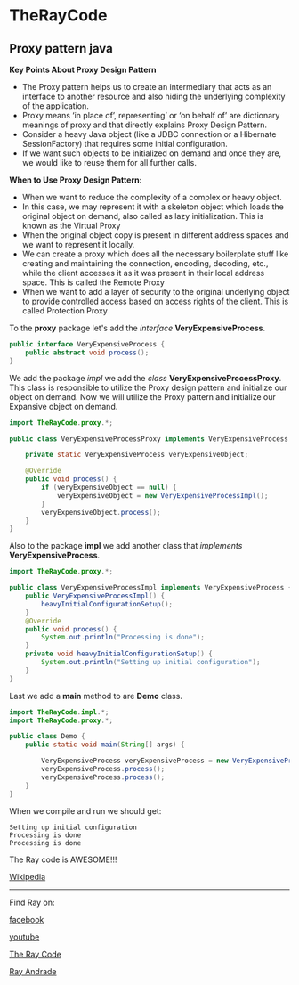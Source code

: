 # TheRayCode
## Proxy pattern java

**Key Points About Proxy Design Pattern** 
<ul>
<li>The Proxy pattern helps us to create an intermediary that acts as an interface to another resource and also hiding the underlying complexity of the application.</li>
<li>Proxy means ‘in place of’, representing’ or ‘on behalf of’ are dictionary meanings of proxy and that directly explains Proxy Design Pattern.</li>
<li>Consider a heavy Java object (like a JDBC connection or a Hibernate SessionFactory) that requires some initial configuration.</li>
<li>If we want such objects to be initialized on demand and once they are, we would like to reuse them for all further calls.</li>
</ul>


**When to Use Proxy Design Pattern:**
<ul>
<li>When we want to reduce the complexity of a complex or heavy object. </li>
<li>In this case, we may represent it with a skeleton object which loads the original object on demand, also called as lazy initialization. This is known as the Virtual Proxy</li>
<li>When the original object copy is present in different address spaces and we want to represent it locally.</li>
<li>We can create a proxy which does all the necessary boilerplate stuff like creating and maintaining the connection, encoding, decoding, etc., while the client accesses it as it was present in their local address space. This is called the Remote Proxy</li>
<li>When we want to add a layer of security to the original underlying object to provide controlled access based on access rights of the client. This is called Protection Proxy</li>
</ul>

To the **proxy** package let's add the *interface* **VeryExpensiveProcess**.
```java
public interface VeryExpensiveProcess {
    public abstract void process();
}
```
We add the package *impl* we add the *class* **VeryExpensiveProcessProxy**.
This class is responsible to utilize the Proxy design pattern and initialize our object on demand.
Now we will utilize the Proxy pattern and initialize our Expansive object on demand.

```java
import TheRayCode.proxy.*;

public class VeryExpensiveProcessProxy implements VeryExpensiveProcess {

    private static VeryExpensiveProcess veryExpensiveObject;

    @Override
    public void process() {
        if (veryExpensiveObject == null) {
            veryExpensiveObject = new VeryExpensiveProcessImpl();
        }
        veryExpensiveObject.process();
    }
}
```

Also to the package **impl** we add another class that *implements* **VeryExpensiveProcess**.

```java
import TheRayCode.proxy.*;

public class VeryExpensiveProcessImpl implements VeryExpensiveProcess {
    public VeryExpensiveProcessImpl() {
        heavyInitialConfigurationSetup();
    }
    @Override
    public void process() {
        System.out.println("Processing is done");
    }
    private void heavyInitialConfigurationSetup() {
        System.out.println("Setting up initial configuration");
    }
}
```
Last we add a **main** method to are **Demo** class.

```java
import TheRayCode.impl.*;
import TheRayCode.proxy.*;

public class Demo {
    public static void main(String[] args) {

        VeryExpensiveProcess veryExpensiveProcess = new VeryExpensiveProcessProxy();
        veryExpensiveProcess.process();
        veryExpensiveProcess.process();
    }
}
```
When we compile and run we should get:
```run
Setting up initial configuration
Processing is done
Processing is done
```
The Ray code is AWESOME!!!

[Wikipedia](https://en.wikipedia.org/wiki/Proxy_pattern)

----------------------------------------------------------------------------------------------------

Find Ray on:

[facebook](https://www.facebook.com/TheRayCode/)

[youtube](https://www.youtube.com/user/AndradeRay/)

[The Ray Code](https://www.RayAndrade.com)

[Ray Andrade](https://www.RayAndrade.org)


